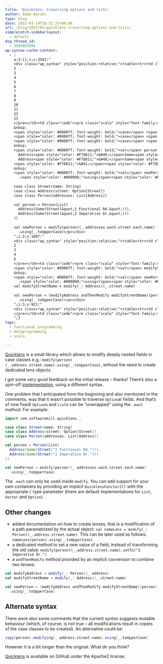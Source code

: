 ```yaml
---
title: 'Quicklens: traversing options and lists'
author: Adam Warski
type: blog
date: 2015-03-14T16:52:37+00:00
url: /blog/2015/03/quicklens-traversing-options-and-lists/
simplecatch-sidebarlayout:
  - default
dsq_thread_id:
  - 3595083606
wp-syntax-cache-content:
  - |
    a:3:{i:1;s:3583:"
    <div class="wp_syntax" style="position:relative;"><table><tr><td class="line_numbers"><pre>1
    2
    3
    4
    5
    6
    7
    8
    9
    10
    11
    12
    13
    </pre></td><td class="code"><pre class="scala" style="font-family:monospace;"><span style="color: #0000ff; font-weight: bold;">import</span> com.<span style="color: #000000;">softwaremill</span>.<span style="color: #000000;">quicklens</span>.<span style="color: #000080;">_</span>
    &nbsp;
    <span style="color: #0000ff; font-weight: bold;">case</span> <span style="color: #0000ff; font-weight: bold;">class</span> Street<span style="color: #F78811;">&#40;</span>name<span style="color: #000080;">:</span> String<span style="color: #F78811;">&#41;</span>
    <span style="color: #0000ff; font-weight: bold;">case</span> <span style="color: #0000ff; font-weight: bold;">class</span> Address<span style="color: #F78811;">&#40;</span>street<span style="color: #000080;">:</span> Option<span style="color: #F78811;">&#91;</span>Street<span style="color: #F78811;">&#93;</span><span style="color: #F78811;">&#41;</span>
    <span style="color: #0000ff; font-weight: bold;">case</span> <span style="color: #0000ff; font-weight: bold;">class</span> Person<span style="color: #F78811;">&#40;</span>addresses<span style="color: #000080;">:</span> List<span style="color: #F78811;">&#91;</span>Address<span style="color: #F78811;">&#93;</span><span style="color: #F78811;">&#41;</span>
    &nbsp;
    <span style="color: #0000ff; font-weight: bold;">val</span> person <span style="color: #000080;">=</span> Person<span style="color: #F78811;">&#40;</span>List<span style="color: #F78811;">&#40;</span>
      Address<span style="color: #F78811;">&#40;</span>Some<span style="color: #F78811;">&#40;</span>Street<span style="color: #F78811;">&#40;</span><span style="color: #6666FF;">&quot;1 Functional Rd.&quot;</span><span style="color: #F78811;">&#41;</span><span style="color: #F78811;">&#41;</span><span style="color: #F78811;">&#41;</span>,
      Address<span style="color: #F78811;">&#40;</span>Some<span style="color: #F78811;">&#40;</span>Street<span style="color: #F78811;">&#40;</span><span style="color: #6666FF;">&quot;2 Imperative Dr.&quot;</span><span style="color: #F78811;">&#41;</span><span style="color: #F78811;">&#41;</span><span style="color: #F78811;">&#41;</span>
    <span style="color: #F78811;">&#41;</span><span style="color: #F78811;">&#41;</span>
    &nbsp;
    <span style="color: #0000ff; font-weight: bold;">val</span> newPerson <span style="color: #000080;">=</span> modify<span style="color: #F78811;">&#40;</span>person<span style="color: #F78811;">&#41;</span><span style="color: #F78811;">&#40;</span><span style="color: #000080;">_</span>.<span style="color: #000000;">addresses</span>.<span style="color: #000000;">each</span>.<span style="color: #000000;">street</span>.<span style="color: #000000;">each</span>.<span style="color: #000000;">name</span><span style="color: #F78811;">&#41;</span>
      .<span style="color: #000000;">using</span><span style="color: #F78811;">&#40;</span><span style="color: #000080;">_</span>.<span style="color: #000000;">toUpperCase</span><span style="color: #F78811;">&#41;</span></pre></td></tr></table><p class="theCode" style="display:none;">import com.softwaremill.quicklens._
    
    case class Street(name: String)
    case class Address(street: Option[Street])
    case class Person(addresses: List[Address])
    
    val person = Person(List(
      Address(Some(Street(&quot;1 Functional Rd.&quot;))),
      Address(Some(Street(&quot;2 Imperative Dr.&quot;)))
    ))
    
    val newPerson = modify(person)(_.addresses.each.street.each.name)
      .using(_.toUpperCase)</p></div>
    ";i:2;s:1887:"
    <div class="wp_syntax" style="position:relative;"><table><tr><td class="line_numbers"><pre>1
    2
    3
    4
    5
    </pre></td><td class="code"><pre class="scala" style="font-family:monospace;"><span style="color: #0000ff; font-weight: bold;">val</span> modifyAddress <span style="color: #000080;">=</span> modify<span style="color: #F78811;">&#40;</span><span style="color: #000080;">_:</span> Person<span style="color: #F78811;">&#41;</span><span style="color: #F78811;">&#40;</span><span style="color: #000080;">_</span>.<span style="color: #000000;">address</span><span style="color: #F78811;">&#41;</span>
    <span style="color: #0000ff; font-weight: bold;">val</span> modifyStreetName <span style="color: #000080;">=</span> modify<span style="color: #F78811;">&#40;</span><span style="color: #000080;">_:</span> Address<span style="color: #F78811;">&#41;</span><span style="color: #F78811;">&#40;</span><span style="color: #000080;">_</span>.<span style="color: #000000;">street</span>.<span style="color: #000000;">name</span><span style="color: #F78811;">&#41;</span>
    &nbsp;
    <span style="color: #0000ff; font-weight: bold;">val</span> newPerson <span style="color: #000080;">=</span> <span style="color: #F78811;">&#40;</span>modifyAddress andThenModify modifyStreetName<span style="color: #F78811;">&#41;</span><span style="color: #F78811;">&#40;</span>person<span style="color: #F78811;">&#41;</span>
      .<span style="color: #000000;">using</span><span style="color: #F78811;">&#40;</span><span style="color: #000080;">_</span>.<span style="color: #000000;">toUpperCase</span><span style="color: #F78811;">&#41;</span></pre></td></tr></table><p class="theCode" style="display:none;">val modifyAddress = modify(_: Person)(_.address)
    val modifyStreetName = modify(_: Address)(_.street.name)
    
    val newPerson = (modifyAddress andThenModify modifyStreetName)(person)
      .using(_.toUpperCase)</p></div>
    ";i:3;s:922:"
    <div class="wp_syntax" style="position:relative;"><table><tr><td class="line_numbers"><pre>1
    </pre></td><td class="code"><pre class="scala" style="font-family:monospace;">copy<span style="color: #F78811;">&#40;</span>person<span style="color: #F78811;">&#41;</span>.<span style="color: #000000;">modifying</span><span style="color: #F78811;">&#40;</span><span style="color: #000080;">_</span>.<span style="color: #000000;">address</span>.<span style="color: #000000;">street</span>.<span style="color: #000000;">name</span><span style="color: #F78811;">&#41;</span>.<span style="color: #000000;">using</span><span style="color: #F78811;">&#40;</span><span style="color: #000080;">_</span>.<span style="color: #000000;">toUpperCase</span><span style="color: #F78811;">&#41;</span></pre></td></tr></table><p class="theCode" style="display:none;">copy(person).modifying(_.address.street.name).using(_.toUpperCase)</p></div>
    ";}
tags:
  - functional programming
  - metaprogramming
  - scala

---
```

[Quicklens][1] is a small library which allows to modify deeply nested fields in case classes e.g.: `modify(person)(_.address.street.name).using(_.toUpperCase)`, without the need to create dedicated lens objects.

I got some very good feedback on the initial release &#8211; thanks! There’s also a spin-off [implementation][2], using a different syntax.

One problem that I anticipated from the beginning and also mentioned in the comments, was that it wasn’t possible to traverse `Option`al fields. And that’s of now fixed! `Option`s and `List`s can be “unwrapped” using the `.each` method. For example:
```scala
import com.softwaremill.quicklens._

case class Street(name: String)
case class Address(street: Option[Street])
case class Person(addresses: List[Address])

val person = Person(List(
  Address(Some(Street("1 Functional Rd."))),
  Address(Some(Street("2 Imperative Dr.")))
))

val newPerson = modify(person)(_.addresses.each.street.each.name)
  .using(_.toUpperCase)
```

The `.each` can only be used inside `modify`. You can add support for your own containers by providing an implicit `QuicklensFunctor[C]` with the appropriate `C` type parameter (there are default implementations for `List`, `Vector` and `Option`).

## Other changes

  * added documentation on how to create lenses, that is a modification of a path parametrized by the actual object: `val nameLens = modify(_: Person)(_.address.street.name)`. This can be later used as follows: `nameLens(person).using(_.toUpperCase)`.
  * a dedicated method to set a new value of a field, instead of transforming the old value: `modify(person)(_.address.street.name).setTo("2 Imperative Dr.")`
  * a `andThenModify` method provided by an implicit conversion to combine two lenses:
```scala
val modifyAddress = modify(_: Person)(_.address)
val modifyStreetName = modify(_: Address)(_.street.name)

val newPerson = (modifyAddress andThenModify modifyStreetName)(person)
  .using(_.toUpperCase)
```

## Alternate syntax

There were also some comments that the current syntax suggests mutable behaviour (which, of course, is not true &#8211; all modifications result in copies of the case classes to be created). An alternative could be:
```scala
copy(person).modifying(_.address.street.name).using(_.toUpperCase)
```

However it is a bit longer than the original. What do you think?

[Quicklens][1] is available on GitHub under the Apache2 license.

 [1]: https://github.com/adamw/quicklens
 [2]: https://github.com/pathikrit/sauron

